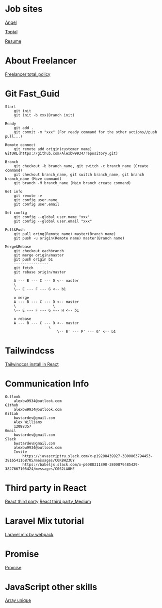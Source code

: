 # Job sites

[Angel](https://angel.co)

[Toptal](https://www.toptal.com)

[Resume](https://app.enhancv.com)
    
# About Freelancer

[Freelancer total_policy](https://www.freelancer.com/info/plainterms.html)

# Git Fast_Guid 

    Start 
        git init
        git init -b xxx(Branch init)

    Ready
        git add .
        git commit -m "xxx" (For ready command for the other actions//push pull...)

    Remote connect
        git remote add origin(customer name) GitURL(https://github.com/Alexbw9934/repository.git)

    Branch
        git checkout -b branch_name, git switch -c branch_name (Create command)
        git checkout branch_name, git switch branch_name, git branch branch_name (Move command)
        git branch -M branch_name (Main branch create command)

    Get info
        git remote -v
        git config user.name
        git config user.email

    Set config
        git config --global user.name "xxx"
        git config --global user.email "xxx"

    Pull&Push
        git pull oring(Remote name) master(Branch name)
        git push -u origin(Remote name) master(Branch name)

    Merge&Rebase
        git checkout eachbranch
        git merge origin/master
        git push origin b1
        ----------------
        git fetch
        git rebase origin/master

        A --- B --- C --- D <-- master
        \
        \-- E --- F --- G <-- b1

        o merge
        A --- B --- C --- D <-- master
        \                 \
        \-- E --- F --- G +-- H <-- b1
        
        o rebase
        A --- B --- C --- D <-- master
                        \
                            \-- E' --- F' --- G' <-- b1
# Tailwindcss 

[Tailwindcss install in React](https://tailwindcss.com/docs/guides/create-react-app)

# Communication Info
    Outlook
        alexbw9934@outlook.com
    Github
        alexbw9934@outlook.com
    GitLab
        bwstardev@gmail.com
        Alex Williams
        12088357
    Gmail
        bwstardev@gmail.com
    Slack
        bwstardev@gmail.com
        alexbw9934@outlook.com
        Invite
            https://javascriptru.slack.com/x-p19288439927-3800863794453-3816541168705/messages/C0K8H23UY
            https://babeljs.slack.com/x-p6088311890-3800879485429-3827667105424/messages/C062LA0HE

# Third party in React

[React third party](https://developer.mozilla.org/en-US/docs/Learn/JavaScript/Client-side_web_APIs/Third_party_APIs)
[React third party_Medium](https://medium.com/@babux1/how-to-display-third-party-api-data-using-react-js-951c5b2e27da)

# Laravel Mix tutorial

[Laravel mix by webpack](https://laravel-mix.com/docs/6.0/what-is-mix)

# Promise

[Promise](https://medium.com/javascript-scene/master-the-javascript-interview-what-is-a-promise-27fc71e77261#:~:text=A%20promise%20is%20an%20object,fulfilled%2C%20rejected%2C%20or%20pending.)

# JavaScript other skills

[Array unique](https://yagisanatode.com/2021/07/03/get-a-unique-list-of-objects-in-an-array-of-object-in-javascript/)

